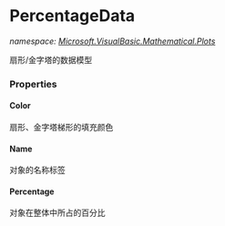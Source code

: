﻿# PercentageData
_namespace: [Microsoft.VisualBasic.Mathematical.Plots](./index.md)_

扇形/金字塔的数据模型




### Properties

#### Color
扇形、金字塔梯形的填充颜色
#### Name
对象的名称标签
#### Percentage
对象在整体中所占的百分比
